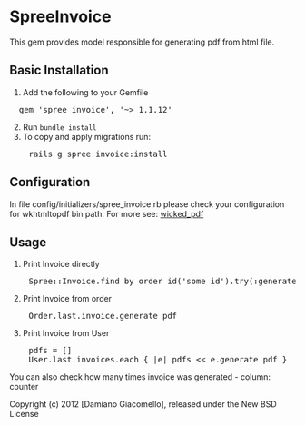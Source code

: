SpreeInvoice
=======
This gem provides model responsible for generating pdf from html file.


Basic Installation
------------------

1. Add the following to your Gemfile
<pre>
  gem 'spree_invoice', '~> 1.1.12'
</pre>
2. Run `bundle install`
3. To copy and apply migrations run:
<pre>
	rails g spree_invoice:install
</pre>


Configuration
-----

In file config/initializers/spree_invoice.rb please check your configuration for wkhtmltopdf bin path. 
For more see: [wicked_pdf](https://github.com/mileszs/wicked_pdf)


Usage
-----

1. Print Invoice directly
<pre>
	Spree::Invoice.find_by_order_id('some id').try(:generate_pdf)
</pre>
2. Print Invoice from order
<pre>
	Order.last.invoice.generate_pdf
</pre>
3. Print Invoice from User
<pre>
	pdfs = []
	User.last.invoices.each { |e| pdfs << e.generate_pdf }
</pre>

You can also check how many times invoice was generated - column: counter

Copyright (c) 2012 [Damiano Giacomello], released under the New BSD License
